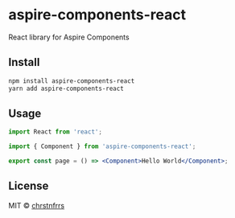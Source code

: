 # aspire-components-react

React library for Aspire Components

## Install

```bash
npm install aspire-components-react
yarn add aspire-components-react
```

## Usage

```jsx
import React from 'react';

import { Component } from 'aspire-components-react';

export const page = () => <Component>Hello World</Component>;
```

## License

MIT © [chrstnfrrs](https://github.com/chrstnfrrs)
